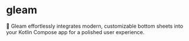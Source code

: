 # gleam
🔖 Gleam effortlessly integrates modern, customizable bottom sheets into your Kotlin Compose app for a polished user experience.
